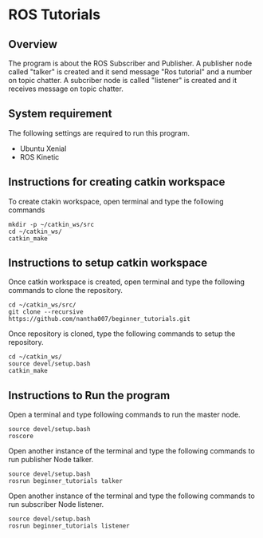 # ROS Tutorials

## Overview

The program is about the ROS Subscriber and Publisher. A publisher node called "talker" is created and it send message "Ros tutorial" and a number on topic chatter. A subcriber node is called "listener" is created and it receives message on topic chatter.

## System requirement

The following settings are required to run this program.
* Ubuntu Xenial
* ROS Kinetic

## Instructions for creating catkin workspace

To create ctakin workspace, open terminal and type the following commands
```
mkdir -p ~/catkin_ws/src
cd ~/catkin_ws/
catkin_make
```

## Instructions to setup catkin workspace

Once catkin workspace is created, open terminal and type the following commands to clone the repository.

``` 
cd ~/catkin_ws/src/
git clone --recursive https://github.com/nantha007/beginner_tutorials.git
```

Once repository is cloned, type the following commands to setup the repository.
```
cd ~/catkin_ws/
source devel/setup.bash
catkin_make
```

## Instructions to Run the program 

Open a terminal and type following commands to run the master node.
```
source devel/setup.bash
roscore
```

Open another instance of the terminal and type the following commands to run publisher Node talker.
```
source devel/setup.bash
rosrun beginner_tutorials talker
```

Open another instance of the terminal and type the following commands to run subscriber Node listener.
```
source devel/setup.bash
rosrun beginner_tutorials listener
```

